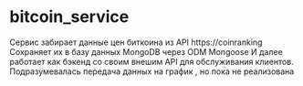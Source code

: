 # bitcoin_service
Сервис забирает данные цен биткоина из API https://coinranking
Сохраняет их в базу данных MongoDB через ODM Mongoose
И далее работает как бэкенд со своим внешим API для обслуживания клиентов.
Подразумевалась передача данных на график , но пока не реализована
